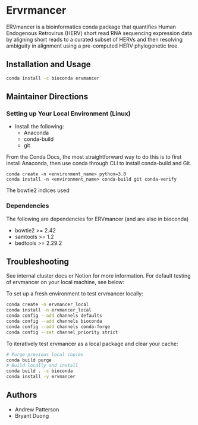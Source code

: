 # Ervrmancer

ERVmancer is a bioinformatics conda package that quantifies Human Endogenous Retrovirus (HERV) short read RNA sequencing expression data by aligning short reads to a curated subset of HERVs and then resolving ambiguity in alignment using a pre-computed HERV phylogenetic tree.

## Installation and Usage

```bash
conda install -c bioconda ervmancer
```

## Maintainer Directions
### Setting up Your Local Environment (Linux)

* Install the following:
    * Anaconda
    * conda-build
    * git

From the Conda Docs, the most straightforward way to do this is to first install Anaconda, then use conda through CLI to install conda-build and Git.

```
conda create -n <environment_name> python=3.8
conda install -n <environment_name> conda-build git conda-verify
```

The bowtie2 indices used 

### Dependencies

The following are dependencies for ERVmancer (and are also in bioconda)
* bowtie2 >= 2.42
* samtools >= 1.2
* bedtools >= 2.29.2

## Troubleshooting

See internal cluster docs or Notion for more information. For default testing of ervmancer on your local machine, see below:

To set up a fresh environment to test ervmancer locally:

```bash
conda create -n ervmancer_local
conda install -n ervmancer_local
conda config --add channels defaults
conda config --add channels bioconda
conda config --add channels conda-forge
conda config --set channel_priority strict
```

To iteratively test ervmancer as a local package and clear your cache:

```bash
# Purge previous local copies
conda build purge
# Build locally and install
conda build . -c bioconda
conda install -y ervmancer
```

## Authors
* Andrew Patterson
* Bryant Duong
